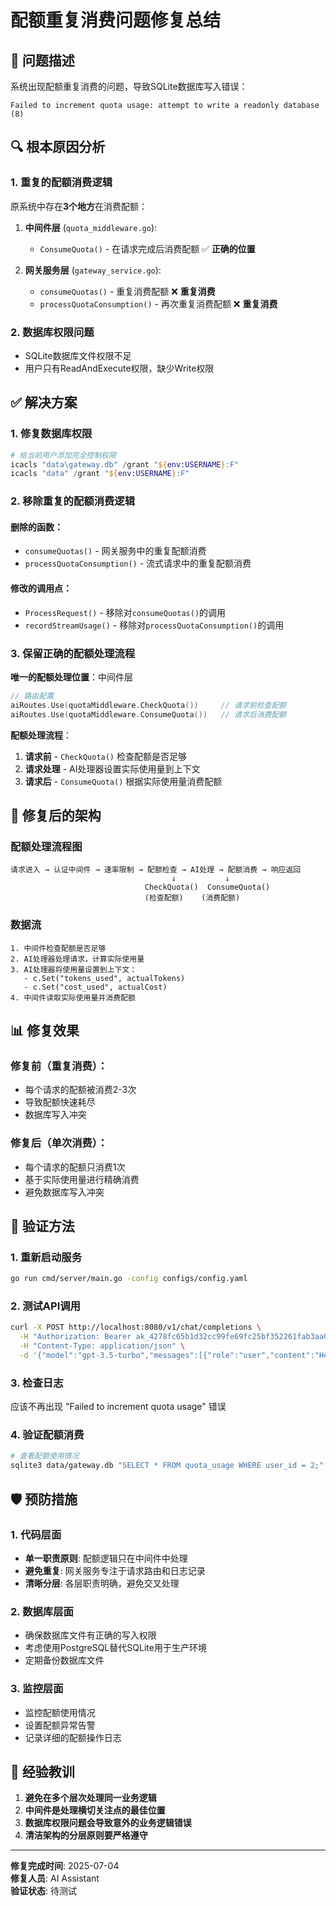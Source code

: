 # 配额重复消费问题修复总结

## 🚨 问题描述
系统出现配额重复消费的问题，导致SQLite数据库写入错误：
```
Failed to increment quota usage: attempt to write a readonly database (8)
```

## 🔍 根本原因分析

### 1. 重复的配额消费逻辑
原系统中存在**3个地方**在消费配额：

1. **中间件层** (`quota_middleware.go`):
   - `ConsumeQuota()` - 在请求完成后消费配额 ✅ **正确的位置**

2. **网关服务层** (`gateway_service.go`):
   - `consumeQuotas()` - 重复消费配额 ❌ **重复消费**
   - `processQuotaConsumption()` - 再次重复消费配额 ❌ **重复消费**

### 2. 数据库权限问题
- SQLite数据库文件权限不足
- 用户只有ReadAndExecute权限，缺少Write权限

## ✅ 解决方案

### 1. 修复数据库权限
```powershell
# 给当前用户添加完全控制权限
icacls "data\gateway.db" /grant "${env:USERNAME}:F"
icacls "data" /grant "${env:USERNAME}:F"
```

### 2. 移除重复的配额消费逻辑

#### 删除的函数：
- `consumeQuotas()` - 网关服务中的重复配额消费
- `processQuotaConsumption()` - 流式请求中的重复配额消费

#### 修改的调用点：
- `ProcessRequest()` - 移除对`consumeQuotas()`的调用
- `recordStreamUsage()` - 移除对`processQuotaConsumption()`的调用

### 3. 保留正确的配额处理流程

**唯一的配额处理位置**：中间件层
```go
// 路由配置
aiRoutes.Use(quotaMiddleware.CheckQuota())     // 请求前检查配额
aiRoutes.Use(quotaMiddleware.ConsumeQuota())   // 请求后消费配额
```

**配额处理流程**：
1. **请求前** - `CheckQuota()` 检查配额是否足够
2. **请求处理** - AI处理器设置实际使用量到上下文
3. **请求后** - `ConsumeQuota()` 根据实际使用量消费配额

## 🔧 修复后的架构

### 配额处理流程图
```
请求进入 → 认证中间件 → 速率限制 → 配额检查 → AI处理 → 配额消费 → 响应返回
                                    ↓           ↓
                              CheckQuota()  ConsumeQuota()
                              (检查配额)    (消费配额)
```

### 数据流
```
1. 中间件检查配额是否足够
2. AI处理器处理请求，计算实际使用量
3. AI处理器将使用量设置到上下文：
   - c.Set("tokens_used", actualTokens)
   - c.Set("cost_used", actualCost)
4. 中间件读取实际使用量并消费配额
```

## 📊 修复效果

### 修复前（重复消费）：
- 每个请求的配额被消费2-3次
- 导致配额快速耗尽
- 数据库写入冲突

### 修复后（单次消费）：
- 每个请求的配额只消费1次
- 基于实际使用量进行精确消费
- 避免数据库写入冲突

## 🧪 验证方法

### 1. 重新启动服务
```bash
go run cmd/server/main.go -config configs/config.yaml
```

### 2. 测试API调用
```bash
curl -X POST http://localhost:8080/v1/chat/completions \
  -H "Authorization: Bearer ak_4278fc65b1d32cc99fe69fc25bf352261fab3aa0b08488d919dce0097b0f3915" \
  -H "Content-Type: application/json" \
  -d '{"model":"gpt-3.5-turbo","messages":[{"role":"user","content":"Hello!"}]}'
```

### 3. 检查日志
应该不再出现 "Failed to increment quota usage" 错误

### 4. 验证配额消费
```bash
# 查看配额使用情况
sqlite3 data/gateway.db "SELECT * FROM quota_usage WHERE user_id = 2;"
```

## 🛡️ 预防措施

### 1. 代码层面
- **单一职责原则**: 配额逻辑只在中间件中处理
- **避免重复**: 网关服务专注于请求路由和日志记录
- **清晰分层**: 各层职责明确，避免交叉处理

### 2. 数据库层面
- 确保数据库文件有正确的写入权限
- 考虑使用PostgreSQL替代SQLite用于生产环境
- 定期备份数据库文件

### 3. 监控层面
- 监控配额使用情况
- 设置配额异常告警
- 记录详细的配额操作日志

## 📝 经验教训

1. **避免在多个层次处理同一业务逻辑**
2. **中间件是处理横切关注点的最佳位置**
3. **数据库权限问题会导致意外的业务逻辑错误**
4. **清洁架构的分层原则要严格遵守**

---

**修复完成时间**: 2025-07-04  
**修复人员**: AI Assistant  
**验证状态**: 待测试
